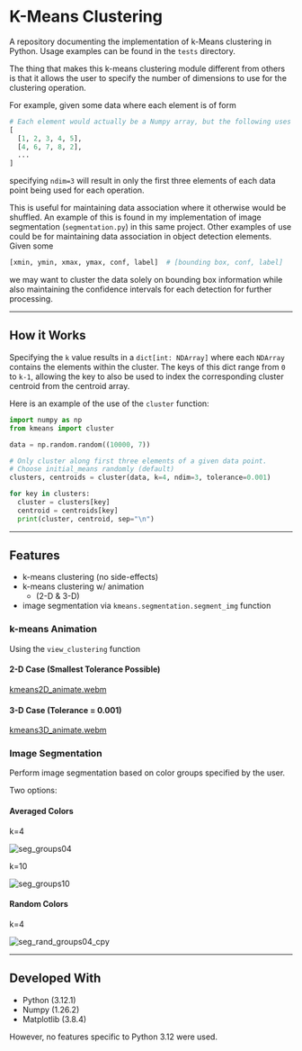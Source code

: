 # K-Means Clustering


A repository documenting the implementation of k-Means clustering in Python. Usage examples can be found in the `tests` directory.


The thing that makes this k-means clustering module different from others is that it allows the user to specify the number of dimensions to use for the clustering operation.

For example, given some data where each element is of form 
```python
# Each element would actually be a Numpy array, but the following uses lists for readability.
[
  [1, 2, 3, 4, 5],
  [4, 6, 7, 8, 2],
  ...
]
```
specifying `ndim=3` will result in only the first three elements of each data point being used for each operation.

This is useful for maintaining data association where it otherwise would be shuffled. An example of this is found in my implementation of image segmentation (`segmentation.py`) in this same project.
Other examples of use could be for maintaining data association in object detection elements. Given some 
```python
[xmin, ymin, xmax, ymax, conf, label]  # [bounding box, conf, label]
```
we may want to cluster the data solely on bounding box information while also maintaining the confidence intervals for each detection for further processing.

---

## How it Works

Specifying the `k` value results in a `dict[int: NDArray]` where each `NDArray` contains the elements within the cluster. The keys of this dict range from `0` to `k-1`, allowing the key to also be used to index the corresponding cluster centroid from the centroid array.

Here is an example of the use of the `cluster` function:

```python
import numpy as np
from kmeans import cluster

data = np.random.random((10000, 7))

# Only cluster along first three elements of a given data point.
# Choose initial_means randomly (default)
clusters, centroids = cluster(data, k=4, ndim=3, tolerance=0.001)

for key in clusters:
  cluster = clusters[key]
  centroid = centroids[key]
  print(cluster, centroid, sep="\n")
```

---

## Features

- k-means clustering (no side-effects)
- k-means clustering w/ animation
  - (2-D & 3-D)
- image segmentation via `kmeans.segmentation.segment_img` function


### k-means Animation

Using the `view_clustering` function

#### 2-D Case (Smallest Tolerance Possible)

[kmeans2D_animate.webm](https://github.com/tjdwill/KMeans_Clustering/assets/118497355/0584a4d1-268d-4785-b05e-319d54a28de1)

#### 3-D Case (Tolerance = 0.001)

[kmeans3D_animate.webm](https://github.com/tjdwill/KMeans_Clustering/assets/118497355/a542b606-0844-427e-bfef-243e6f1ceffc)

### Image Segmentation

Perform image segmentation based on color groups specified by the user.

Two options:

#### Averaged Colors

k=4

![seg_groups04](https://github.com/tjdwill/KMeans_Clustering/assets/118497355/9b468213-6983-4c66-8f93-de6e58a736a1)

k=10

![seg_groups10](https://github.com/tjdwill/KMeans_Clustering/assets/118497355/91fc5e42-4c2e-49bf-a24f-9926565a1a6c)

#### Random Colors

k=4

![seg_rand_groups04_cpy](https://github.com/tjdwill/KMeans_Clustering/assets/118497355/33cee3ba-0a7d-4c12-9f34-7c140376f24b)

---

## Developed With
* Python (3.12.1)
* Numpy (1.26.2) 
* Matplotlib (3.8.4)

However, no features specific to Python 3.12 were used.
